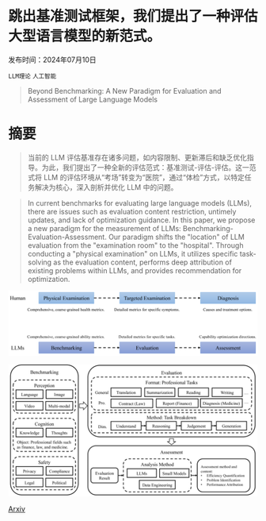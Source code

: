 # 跳出基准测试框架，我们提出了一种评估大型语言模型的新范式。

发布时间：2024年07月10日

`LLM理论` `人工智能`

> Beyond Benchmarking: A New Paradigm for Evaluation and Assessment of Large Language Models

# 摘要

> 当前的 LLM 评估基准存在诸多问题，如内容限制、更新滞后和缺乏优化指导。为此，我们提出了一种全新的评估范式：基准测试-评估-评估。这一范式将 LLM 的评估环境从“考场”转变为“医院”，通过“体检”方式，以特定任务解决为核心，深入剖析并优化 LLM 中的问题。

> In current benchmarks for evaluating large language models (LLMs), there are issues such as evaluation content restriction, untimely updates, and lack of optimization guidance. In this paper, we propose a new paradigm for the measurement of LLMs: Benchmarking-Evaluation-Assessment. Our paradigm shifts the "location" of LLM evaluation from the "examination room" to the "hospital". Through conducting a "physical examination" on LLMs, it utilizes specific task-solving as the evaluation content, performs deep attribution of existing problems within LLMs, and provides recommendation for optimization.

![跳出基准测试框架，我们提出了一种评估大型语言模型的新范式。](../../../paper_images/2407.07531/x1.png)

![跳出基准测试框架，我们提出了一种评估大型语言模型的新范式。](../../../paper_images/2407.07531/x2.png)

[Arxiv](https://arxiv.org/abs/2407.07531)